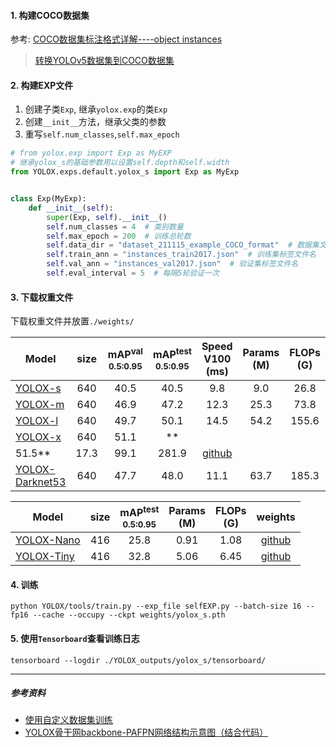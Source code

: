 #### 1. 构建COCO数据集

参考: [COCO数据集标注格式详解----object instances](https://blog.csdn.net/qq_41375609/article/details/94737915)
> [转换YOLOv5数据集到COCO数据集](https://github.com/RapidAI/YOLO2COCO#yolov5%E6%A0%BC%E5%BC%8F%E6%95%B0%E6%8D%AEcoco)

#### 2. 构建EXP文件

1. 创建子类`Exp`, 继承`yolox.exp`的类`Exp`
2. 创建`__init__`方法，继承父类的参数
3. 重写`self.num_classes`,`self.max_epoch`

```python
# from yolox.exp import Exp as MyEXP
# 继承yolox_s的基础参数用以设置self.depth和self.width
from YOLOX.exps.default.yolox_s import Exp as MyExp


class Exp(MyExp):
    def __init__(self):
        super(Exp, self).__init__()
        self.num_classes = 4  # 类别数量
        self.max_epoch = 200  # 训练总轮数
        self.data_dir = "dataset_211115_example_COCO_format"  # 数据集文件夹
        self.train_ann = "instances_train2017.json"  # 训练集标签文件名
        self.val_ann = "instances_val2017.json"  # 验证集标签文件名
        self.eval_interval = 5  # 每隔5轮验证一次
```

#### 3. 下载权重文件

下载权重文件并放置`./weights/`

|Model |size |mAP<sup>val<br>0.5:0.95 |mAP<sup>test<br>0.5:0.95 | Speed V100<br>(ms) | Params<br>(M) |FLOPs<br>(G)| weights |
| ------        |:---: | :---:    | :---:       |:---:     |:---:  | :---: | :----: |
|[YOLOX-s](./exps/default/yolox_s.py)    |640  |40.5 |40.5      |9.8      |9.0 | 26.8 | [github](https://github.com/Megvii-BaseDetection/YOLOX/releases/download/0.1.1rc0/yolox_s.pth) |
|[YOLOX-m](./exps/default/yolox_m.py)    |640  |46.9 |47.2      |12.3     |25.3 |73.8| [github](https://github.com/Megvii-BaseDetection/YOLOX/releases/download/0.1.1rc0/yolox_m.pth) |
|[YOLOX-l](./exps/default/yolox_l.py)    |640  |49.7 |50.1      |14.5     |54.2| 155.6 | [github](https://github.com/Megvii-BaseDetection/YOLOX/releases/download/0.1.1rc0/yolox_l.pth) |
|[YOLOX-x](./exps/default/yolox_x.py)   |640   |51.1 |**
51.5**  | 17.3    |99.1 |281.9 | [github](https://github.com/Megvii-BaseDetection/YOLOX/releases/download/0.1.1rc0/yolox_x.pth) |
|[YOLOX-Darknet53](./exps/default/yolov3.py)   |640  | 47.7 | 48.0 | 11.1 |63.7 | 185.3 | [github](https://github.com/Megvii-BaseDetection/YOLOX/releases/download/0.1.1rc0/yolox_darknet.pth) |

|Model |size |mAP<sup>test<br>0.5:0.95 | Params<br>(M) |FLOPs<br>(G)| weights |
| ------        |:---: | :---:       |:---:     |:---:  | :---: |
|[YOLOX-Nano](./exps/default/nano.py) |416  |25.8  | 0.91 |1.08 | [github](https://github.com/Megvii-BaseDetection/YOLOX/releases/download/0.1.1rc0/yolox_nano.pth) |
|[YOLOX-Tiny](./exps/default/yolox_tiny.py) |416  |32.8 | 5.06 |6.45 | [github](https://github.com/Megvii-BaseDetection/YOLOX/releases/download/0.1.1rc0/yolox_tiny.pth) |

#### 4. 训练

```
python YOLOX/tools/train.py --exp_file selfEXP.py --batch-size 16 --fp16 --cache --occupy --ckpt weights/yolox_s.pth
```

#### 5. 使用`Tensorboard`查看训练日志

```
tensorboard --logdir ./YOLOX_outputs/yolox_s/tensorboard/
```

---

##### 参考资料

* [使用自定义数据集训练](https://github.com/LianQi-Kevin/YOLOX/blob/main/docs/train_custom_data.md)
* [YOLOX骨干网backbone-PAFPN网络结构示意图（结合代码）](https://zhuanlan.zhihu.com/p/397020975)